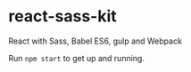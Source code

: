 # react-sass-kit

React with Sass, Babel ES6, gulp and Webpack

Run ```npm start``` to get up and running.
